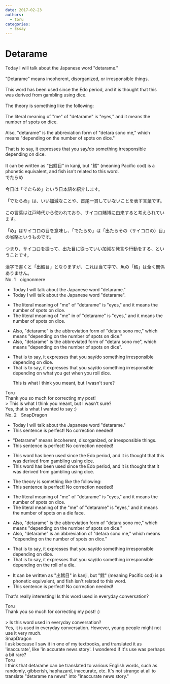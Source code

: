 ```yaml
---
date: 2017-02-23
authors:
  - toru
categories:
  - Essay
---
```


<h1 id="subject_show">Detarame</h1>
<div class="date" hidden>Feb 23, 2017 13:10</div>
<div id="post"><div id="body_show_ori">
Today I will talk about the Japanese word "detarame."<br/><br/>"Detarame" means incoherent, disorganized, or irresponsible things.<br/><br/>This word has been used since the Edo period, and it is thought that this was derived from gambling using dice.<br/><br/>The theory is something like the following:<br/><br/>The literal meaning of "me" of "detarame" is "eyes," and it means the number of spots on dice.<br/><br/>Also, "detarame" is the abbreviation form of "detara sono me," which means "depending on the number of spots on dice."<br/><br/>That is to say, it expresses that you say/do something irresponsible depending on dice.<br/><br/>It can be written as "出鱈目" in kanji, but "鱈" (meaning Pacific cod) is a phonetic equivalent, and fish isn't related to this word.
</div></div>

<!-- more -->

<div id="post_ja"><div id="body_show_mo">
でたらめ<br/><br/>今日は「でたらめ」という日本語を紹介します。<br/><br/>「でたらめ」は、いい加減なことや、首尾一貫していないことを表す言葉です。<br/><br/>この言葉は江戸時代から使われており、サイコロ賭博に由来すると考えられています。<br/><br/>「め」はサイコロの目を意味し、「でたらめ」は「出たらその（サイコロの）目」の省略というものです。<br/><br/>つまり、サイコロを振って、出た目に従っていい加減な発言や行動をする、ということです。<br/><br/>漢字で書くと「出鱈目」となりますが、これは当て字で、魚の「鱈」は全く関係ありません。
</div></div>
<div id="block"><div class="first_name"> No. 1　<span class="just_name">oignonmere</span></div><div id="block2">
<ul class="correction_field">
<li class="incorrect">Today I will talk about the Japanese word "detarame."</li>
<li class="corrected correct">
Today I will talk about the Japanese word "detarame<span class="f_blue">"</span>.
</li>
</ul>
<ul class="correction_field">
<li class="incorrect">The literal meaning of "me" of "detarame" is "eyes," and it means the number of spots on dice.</li>
<li class="corrected correct">
The literal meaning of "me" <span class="f_blue">in </span><span class="sline">of </span>"detarame" is "eyes," and it means the number of spots on dice.
</li>
</ul>
<ul class="correction_field">
<li class="incorrect">Also, "detarame" is the abbreviation form of "detara sono me," which means "depending on the number of spots on dice."</li>
<li class="corrected correct">
Also, "detarame" is the abbreviat<span class="f_blue">ed</span> form of "detara sono me<span class="f_blue">"</span>, which means "depending on the number of spots on dice<span class="f_blue">"</span>.
</li>
</ul>
<ul class="correction_field">
<li class="incorrect">That is to say, it expresses that you say/do something irresponsible depending on dice.</li>
<li class="corrected correct">
That is to say, it expresses that you say/do something irresponsible depending on<span class="f_blue"> what you get when you roll </span>dice.
<p class="correction_comment">This is what I think you meant, but I wasn't sure?</p>
</li>
</ul>
</div><div class="name"><span class="just_name">Toru</span><br>
Thank you so much for correcting my post!<br/>&gt; This is what I think you meant, but I wasn't sure?<br/>Yes, that is what I wanted to say :)
</div>
</div>
<div id="block"><div class="first_name"> No. 2　<span class="just_name">SnapDragon</span></div><div id="block2">
<ul class="correction_field">
<li class="incorrect">Today I will talk about the Japanese word "detarame."</li>
<li class="corrected perfect">This sentence is perfect! No correction needed!</li>
</ul>
<ul class="correction_field">
<li class="incorrect">"Detarame" means incoherent, disorganized, or irresponsible things.</li>
<li class="corrected perfect">This sentence is perfect! No correction needed!</li>
</ul>
<ul class="correction_field">
<li class="incorrect">This word has been used since the Edo period, and it is thought that this was derived from gambling using dice.</li>
<li class="corrected correct">
This word has been used since the Edo period, and it is thought that <span class="f_red">it</span> was derived from gambling using dice.
</li>
</ul>
<ul class="correction_field">
<li class="incorrect">The theory is something like the following:</li>
<li class="corrected perfect">This sentence is perfect! No correction needed!</li>
</ul>
<ul class="correction_field">
<li class="incorrect">The literal meaning of "me" of "detarame" is "eyes," and it means the number of spots on dice.</li>
<li class="corrected correct">
The literal meaning of <span class="f_blue">the</span> "me" of "detarame" is "eyes," and it means the number of spots on <span class="f_blue">a die face</span>.
</li>
</ul>
<ul class="correction_field">
<li class="incorrect">Also, "detarame" is the abbreviation form of "detara sono me," which means "depending on the number of spots on dice."</li>
<li class="corrected correct">
Also, "detarame" is <span class="f_blue">an abbreviation </span>of "detara sono me," which means "depending on the number of spots on dice."
</li>
</ul>
<ul class="correction_field">
<li class="incorrect">That is to say, it expresses that you say/do something irresponsible depending on dice.</li>
<li class="corrected correct">
That is to say, it expresses that you say/do something irresponsible depending on <span class="f_blue">the roll of a die</span>.
</li>
</ul>
<ul class="correction_field">
<li class="incorrect">It can be written as "出鱈目" in kanji, but "鱈" (meaning Pacific cod) is a phonetic equivalent, and fish isn't related to this word.</li>
<li class="corrected perfect">This sentence is perfect! No correction needed!</li>
</ul>
<p class="comment_small">
 That's really interesting! Is this word used in everyday conversation?
</p>

</div><div class="name"><span class="just_name">Toru</span><br>
Thank you so much for correcting my post! :)<br/><br/>&gt; Is this word used in everyday conversation?<br/>Yes, it is used in everyday conversation. However, young people might not use it very much.
</div>
<div class="name"><span class="just_name">SnapDragon</span><br>
I ask because I saw it in one of my textbooks, and translated it as 'inaccurate', like 'in accurate news story'. I wondered if it's use was perhaps a bit rare?
</div>
<div class="name"><span class="just_name">Toru</span><br>
I think that detarame can be translated to various English words, such as randomly, gibberish, haphazard, inaccurate, etc. It's not strange at all to translate "detarame na news" into "inaccurate news story."
</div>
</div>
